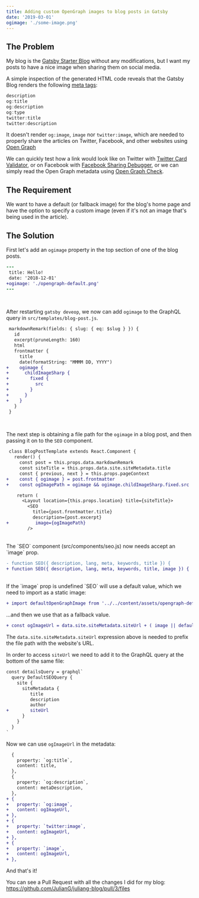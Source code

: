 ```yaml
---
title: Adding custom OpenGraph images to blog posts in Gatsby
date: '2019-03-01'
ogimage: './some-image.png'
---
```




## The Problem

My blog is the [Gatsby Starter Blog](https://www.gatsbyjs.org/starters/gatsbyjs/gatsby-starter-blog/) without any modifications, but I want my posts to have a nice image when sharing them on social media. 

A simple inspection of the generated HTML code reveals that the Gatsby Blog renders the following [meta tags](https://developer.mozilla.org/en-US/docs/Web/HTML/Element/meta):

```js
description 
og:title
og:description 
og:type 
twitter:title
twitter:description
```

It doesn't render `og:image`, `image` nor `twitter:image`, which are needed to properly share the articles on Twitter, Facebook, and other websites using [Open Graph](http://ogp.me/)

We can quickly test how a link would look like on Twitter with [Twitter Card Validator](https://cards-dev.twitter.com/validator), or on Facebook with [Facebook Sharing Debugger](https://developers.facebook.com/tools/debug/), or we can simply read the Open Graph metadata using [Open Graph Check](https://opengraphcheck.com/).

## The Requirement

We want to have a default (or fallback image) for the blog's home page and have the option to specify a custom image (even if it's not an image that's being used in the article).

## The Solution

First let's add an `ogimage` property in the top section of one of the blog posts.

```diff
---
 title: Hello!
 date: '2018-12-01'
+ogimage: './opengraph-default.png'
---
```
<br/>

After restarting `gatsby deveop`, we now can add `ogimage` to the GraphQL query in `src/templates/blog-post.js`.

```diff
 markdownRemark(fields: { slug: { eq: $slug } }) {
   id
   excerpt(pruneLength: 160)
   html
   frontmatter {
     title
     date(formatString: "MMMM DD, YYYY")
+    ogimage { 
+      childImageSharp {
+        fixed {
+          src
+        }
+      }
+    }
   }
 }
```
<br/>

The next step is obtaining a file path for the `ogimage` in a blog post, and then passing it on to the `SEO` component.

```diff
 class BlogPostTemplate extends React.Component {
   render() {
     const post = this.props.data.markdownRemark
     const siteTitle = this.props.data.site.siteMetadata.title
     const { previous, next } = this.props.pageContext
+    const { ogimage } = post.frontmatter
+    const ogImagePath = ogimage && ogimage.childImageSharp.fixed.src

    return (
      <Layout location={this.props.location} title={siteTitle}>
        <SEO
          title={post.frontmatter.title}
          description={post.excerpt}
+          image={ogImagePath}
        />

```

<br/>
The `SEO` component (src/components/seo.js) now needs accept an `image` prop.

```diff
- function SEO({ description, lang, meta, keywords, title }) {
+ function SEO({ description, lang, meta, keywords, title, image }) {  
```

<br/>
If the `image` prop is undefined `SEO` will use a default value, which we need to import as a static image:

```diff
+ import defaultOpenGraphImage from '../../content/assets/opengraph-default.png'
```

...and then we use that as a fallback value.

```diff
+ const ogImageUrl = data.site.siteMetadata.siteUrl + ( image || defaultOpenGraphImage )
```

The `data.site.siteMetadata.siteUrl` expression above is needed to prefix the file path with the website's URL. 

In order to access `siteUrl` we need to add it to the GraphQL query at the bottom of the same file:

```diff
const detailsQuery = graphql`
  query DefaultSEOQuery {
    site {
      siteMetadata {
         title
         description
         author
+        siteUrl
      }
    }
  }
`
```

Now we can use `ogImageUrl` in the metadata:

```diff
  {
    property: `og:title`,
    content: title,
  },
  {
    property: `og:description`,
    content: metaDescription,
  },
+ {
+   property: `og:image`,
+   content: ogImageUrl,
+ },
+ {
+   property: `twitter:image`,
+   content: ogImageUrl,
+ },
+ {
+   property: `image`,
+   content: ogImageUrl,
+ },
```

And that's it!

You can see a Pull Request with all the changes I did for my blog: https://github.com/JulianG/juliang-blog/pull/3/files

